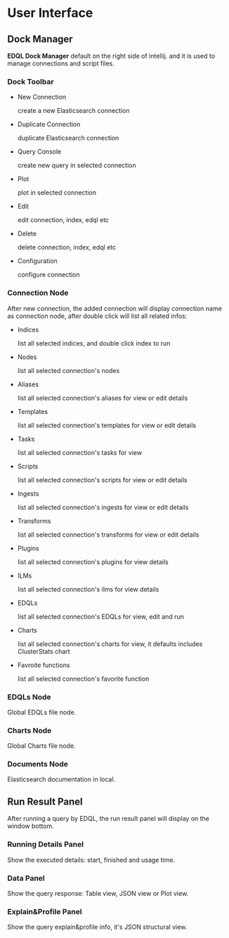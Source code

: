 # User Interface

## Dock Manager

**EDQL Dock Manager** default on the right side of intellij. and it is used to manage connections and script files.

### Dock Toolbar

*   New Connection

    create a new Elasticsearch connection
*   Duplicate Connection

    duplicate Elasticsearch connection
*   Query Console

    create new query in selected connection
*   Plot

    plot in selected connection
*   Edit

    edit connection, index, edql etc
*   Delete

    delete connection, index, edql etc
*   Configuration

    configure connection

### Connection Node

After new connection, the added connection will display connection name as connection node, after double click will list all related infos:

*   Indices

    list all selected indices, and double click index to run
*   Nodes

    list all selected connection's nodes
*   Aliases

    list all selected connection's aliases for view or edit details
*   Templates

    list all selected connection's templates for view or edit details
*   Tasks

    list all selected connection's tasks for view
*   Scripts

    list all selected connection's scripts for view or edit details
*   Ingests

    list all selected connection's ingests for view or edit details
*   Transforms

    list all selected connection's transforms for view or edit details
*   Plugins

    list all selected connection's plugins for view details
*   ILMs

    list all selected connection's ilms for view details
*   EDQLs

    list all selected connection's EDQLs for view, edit and run
*   Charts

    list all selected connection's charts for view, it defaults includes ClusterStats chart
*   Favroite functions

    list all selected connection's favorite function

### EDQLs Node

Global EDQLs file node.

### Charts Node

Global Charts file node.

### Documents Node

Elasticsearch documentation in local.

## Run Result Panel

After running a query by EDQL, the run result panel will display on the window bottom.

### Running Details Panel

Show the executed details: start, finished and usage time.

### Data Panel

Show the query response: Table view, JSON view or Plot view.

### Explain\&Profile Panel

Show the query explain\&profile info, it's JSON structural view.
